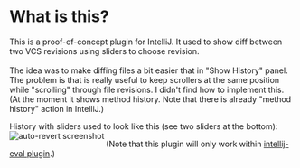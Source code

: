 What is this?
=============
This is a proof-of-concept plugin for IntelliJ.
It used to show diff between two VCS revisions using sliders to choose revision.<br/><br/>
The idea was to make diffing files a bit easier that in "Show History" panel.
The problem is that is really useful to keep scrollers at the same position while "scrolling" through file revisions.
I didn't find how to implement this.
(At the moment it shows method history. Note that there is already "method history" action in IntelliJ.)

History with sliders used to look like this (see two sliders at the bottom):
<img src="https://raw.github.com/dkandalov/history-slider-plugin/master/date_diff.png" alt="auto-revert screenshot" title="screenshot" align="left" />

(Note that this plugin will only work within [intellij-eval plugin](https://github.com/dkandalov/intellij_eval).)<br/>
